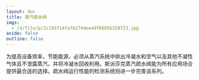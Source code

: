 ```yaml
---
layout: doc
title: 蒸汽疏水阀
imgs:
  - /d/file/p/2c195714fa76274dee4df6605b328723.jpg
aside: false
outline: false
---
```


为提高设备效率，节能能源，必须从蒸汽系统中排出冷凝水和空气以及其他不凝性气体且不泄露蒸汽，并将冷凝水回收利用。斯派莎克蒸汽疏水阀能为所有应用场合提供最合适的选择。疏水阀运行性能的检测系统则进一步完善该系列。

<AllProducts category="蒸汽疏水阀" />
